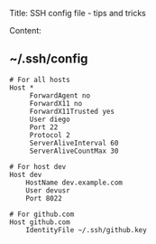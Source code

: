 Title: SSH config file - tips and tricks

Content:

## ~/.ssh/config

```
# For all hosts
Host *
     ForwardAgent no
     ForwardX11 no
     ForwardX11Trusted yes
     User diego
     Port 22
     Protocol 2
     ServerAliveInterval 60
     ServerAliveCountMax 30

# For host dev
Host dev
    HostName dev.example.com
    User devusr
    Port 8022

# For github.com
Host github.com
    IdentityFile ~/.ssh/github.key
```
